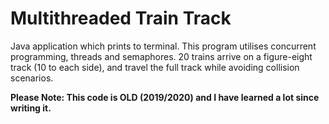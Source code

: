 # Multithreaded Train Track
Java application which prints to terminal. This program utilises concurrent programming, threads and semaphores. 20 trains arrive on a figure-eight track (10 to each side), and travel the full track while avoiding collision scenarios.

**Please Note: This code is OLD (2019/2020) and I have learned a lot since writing it.**
